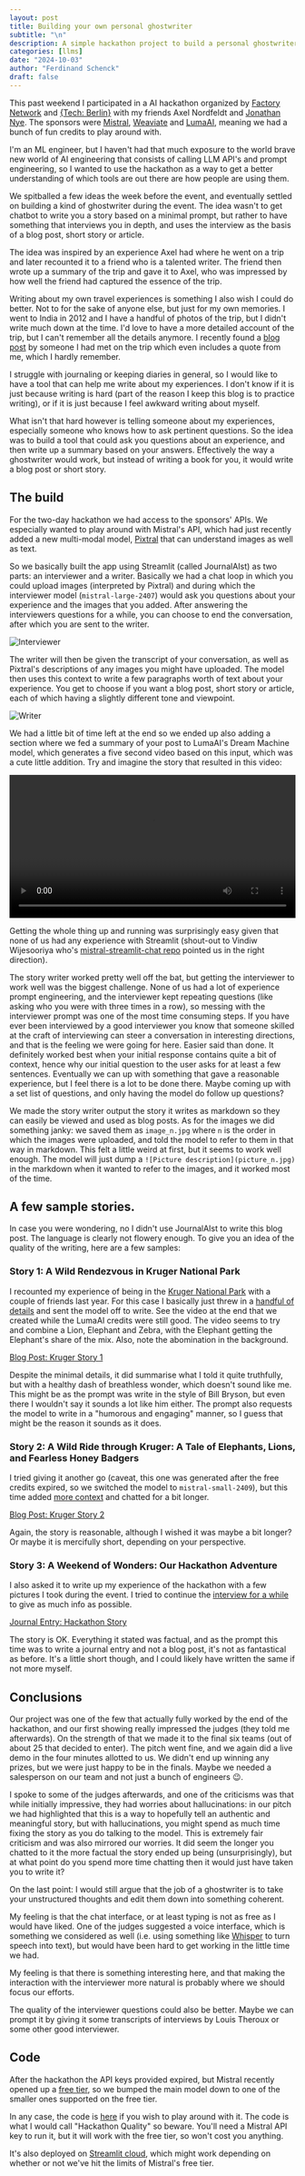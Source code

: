 ```yaml
---
layout: post
title: Building your own personal ghostwriter
subtitle: "\n"
description: A simple hackathon project to build a personal ghostwriter using Mistral's API. 
categories: [llms]
date: "2024-10-03"
author: "Ferdinand Schenck"
draft: false
---
```


This past weekend I participated in a AI hackathon organized by [Factory Network](https://factory.network/) and [{Tech: Berlin}](https://www.techberlin.io/) with my friends Axel Nordfeldt and [Jonathan Nye](https://denyed.xyz/). The sponsors were [Mistral](https://mistral.ai/), [Weaviate](https://weaviate.io/) and [LumaAI](https://lumalabs.ai/), meaning we had a bunch of fun credits to play around with. 

I'm an ML engineer, but I haven't had that much exposure to the world brave new world of AI engineering that consists of calling LLM API's and prompt engineering, so I wanted to use the hackathon as a way to get a better understanding of which tools are out there are how people are using them. 

We spitballed a few ideas the week before the event, and eventually settled on building a kind of ghostwriter during the event. The idea wasn't to get chatbot to write you a story based on a minimal prompt, but rather to have something that interviews you in depth, and uses the interview as the basis of a blog post, short story or article.   

The idea was inspired by an experience Axel had where he went on a trip and later recounted it to a friend who is a talented writer. The friend then wrote up a summary of the trip and gave it to Axel, who was impressed by how well the friend had captured the essence of the trip. 

Writing about my own travel experiences is something I also wish I could do better. Not to for the sake of anyone else, but just for my own memories. I went to India in 2012 and I have a handful of photos of the trip, but I didn't write much down at the time. I'd love to have a more detailed account of the trip, but I can't remember all the details anymore. I recently found a [blog post](https://travelingwithbangs.wordpress.com/2012/11/05/dogs-in-darjeeling-im-jane-goodall-or-something/) by someone I had met on the trip which even includes a quote from me, which I hardly remember.   

I struggle with journaling or keeping diaries in general, so I would like to have a tool that can help me write about my experiences. I don't know if it is just because writing is hard (part of the reason I keep this blog is to practice writing), or if it is just because I feel awkward writing about myself. 

What isn't that hard however is telling someone about my experiences, especially someone who knows how to ask pertinent questions. So the idea was to build a tool that could ask you questions about an experience, and then write up a summary based on your answers. Effectively the way a ghostwriter would work, but instead of writing a book for you, it would write a blog post or short story.

## The build

For the two-day hackathon we had access to the sponsors' APIs. We especially wanted to play around with Mistral's API, which had just recently added a new multi-modal model, [Pixtral](https://mistral.ai/news/pixtral-12b/) that can understand images as well as text. 

So we basically built the app using Streamlit (called JournalAIst) as two parts: an interviewer and a writer. Basically we had a chat loop in which you could upload images (interpreted by Pixtral) and during which the interviewer model (`mistral-large-2407`) would ask you questions about your experience and the images that you added. After answering the interviewers questions for a while, you can choose to end the conversation, after which you are sent to the writer. 

![Interviewer](interviewer_interface.png)

The writer will then be given the transcript of your conversation, as well as Pixtral's descriptions of any images you might have uploaded. The model then uses this context to write a few paragraphs worth of text about your experience. You get to choose if you want a blog post, short story or article, each of which having a slightly different tone and viewpoint. 

![Writer](writer_interface.png)


We had a little bit of time left at the end so we ended up also adding a section where we fed a summary of your post to LumaAI's Dream Machine model, which generates a five second video based on this input, which was a cute little addition. Try and imagine the story that resulted in this video: 

<video src="https://github.com/user-attachments/assets/42943e30-7969-449a-bfaf-b60d463b4e3e" controls="controls" width="100%"> </video>


Getting the whole thing up and running was surprisingly easy given that none of us had any experience with Streamlit (shout-out to Vindiw Wijesooriya who's [mistral-streamlit-chat repo](https://github.com/vindiw/mistral-streamlit-chat) pointed us in the right direction). 

The story writer worked pretty well off the bat, but getting the interviewer to work well was the biggest challenge. None of us had a lot of experience prompt engineering, and the interviewer kept repeating questions (like asking who you were with three times in a row), so messing with the interviewer prompt was one of the most time consuming steps. If you have ever been interviewed by a good interviewer you know that someone skilled at the craft of interviewing can steer a conversation in interesting directions, and that is the feeling we were going for here. Easier said than done. It definitely worked best when your initial response contains quite a bit of context, hence why our initial question to the user asks for at least a few sentences. Eventually we can up with something that gave a reasonable experience, but I feel there is a lot to be done there. Maybe coming up with a set list of questions, and only having the model do follow up questions? 


We made the story writer output the story it writes as markdown so they can easily be viewed and used as blog posts. As for the images we did something janky: we saved them as `image_n.jpg` where `n` is the order in which the images were uploaded, and told the model to refer to them in that way in markdown. This felt a little weird at first, but it seems to work well enough. The model will just dump a `![Picture description](picture_n.jpg)` in the markdown when it wanted to refer to the images, and it worked most of the time. 



## A few sample stories. 

In case you were wondering, no I didn't use JournalAIst to write this blog post. The language is clearly not flowery enough. To give you an idea of the quality of the writing, here are a few samples:

### Story 1: A Wild Rendezvous in Kruger National Park
I recounted my experience of being in the [Kruger National Park](https://en.wikipedia.org/wiki/Kruger_National_Park) with a couple of friends last year. For this case I basically just threw in a [handful of details](kruger-adventure/conversation_history.txt) and sent the model off to write. See the video at the end that we created while the LumaAI credits were still good. The video seems to try and combine a Lion, Elephant and Zebra, with the Elephant getting the Elephant's share of the mix. Also, note the abomination in the background.  

[Blog Post: Kruger Story 1](kruger-adventure/kruger-adventure.md)

Despite the minimal details, it did summarise what I told it quite truthfully, but with a healthy dash of breathless wonder, which doesn't sound like me. This might be as the prompt was write in the style of Bill Bryson, but even there I wouldn't say it sounds a lot like him either. The prompt also requests the model to write in a "humorous and engaging" manner, so I guess that might be the reason it sounds as it does. 

### Story 2: A Wild Ride through Kruger: A Tale of Elephants, Lions, and Fearless Honey Badgers

I tried giving it another go (caveat, this one was generated after the free credits expired, so we switched the model to `mistral-small-2409`), but this time added [more context](kruger-adventure2/conversation_history.txt) and chatted for a bit longer. 

[Blog Post: Kruger Story 2](kruger-adventure2/kruger-adventure2.md)

Again, the story is reasonable, although I wished it was maybe a bit longer? Or maybe it is mercifully short, depending on your perspective. 

### Story 3: A Weekend of Wonders: Our Hackathon Adventure

I also asked it to write up my experience of the hackathon with a few pictures I took during the event. I tried to continue the [interview for a while](hackathon-story/conversation_history.txt) to give as much info as possible. 

[Journal Entry: Hackathon Story](hackathon-story/hackathon-story.md)

The story is OK. Everything it stated was factual, and as the prompt this time was to write a journal entry and not a blog post, it's not as fantastical as before. It's a little short though, and I could likely have written the same if not more myself. 


## Conclusions

Our project was one of the few that actually fully worked by the end of the hackathon, and our first showing really impressed the judges (they told me afterwards). On the strength of that we made it to the final six teams (out of about 25 that decided to enter). The pitch went fine, and we again did a live demo in the four minutes allotted to us. We didn't end up winning any prizes, but we were just happy to be in the finals. Maybe we needed a salesperson on our team and not just a bunch of engineers 😉. 

I spoke to some of the judges afterwards, and one of the criticisms was that while initially impressive, they had worries about hallucinations: in our pitch we had highlighted that this is a way to hopefully tell an authentic and meaningful story, but with hallucinations, you might spend as much time fixing the story as you do talking to the model. This is extremely fair criticism and was also mirrored our worries. It did seem the longer you chatted to it the more factual the story ended up being (unsurprisingly), but at what point do you spend more time chatting then it would just have taken you to write it? 

On the last point: I would still argue that the job of a ghostwriter is to take your unstructured thoughts and edit them down into something coherent. 

My feeling is that the chat interface, or at least typing is not as free as I would have liked. One of the judges suggested a voice interface, which is something we considered as well (i.e. using something like [Whisper](https://github.com/openai/whisper) to turn speech into text), but would have been hard to get working in the little time we had. 


My feeling is that there is something interesting here, and that making the interaction with the interviewer more natural is probably where we should focus our efforts. 

The quality of the interviewer questions could also be better. Maybe we can prompt it by giving it some transcripts of interviews by Louis Theroux or some other good interviewer. 

## Code

After the hackathon the API keys provided expired, but Mistral recently opened up a [free tier](https://mistral.ai/news/september-24-release/), so we bumped the main model down to one of the smaller ones supported on the free tier. 

In any case, the code is [here](https://github.com/nyejon/journalaist) if you wish to play around with it. The code is what I would call "Hackathon Quality" so beware. You'll need a Mistral API key to run it, but it will work with the free tier, so won't cost you anything. 

It's also deployed on [Streamlit cloud](https://journalaist.streamlit.app/), which might work depending on whether or not we've hit the limits of Mistral's free tier. 

